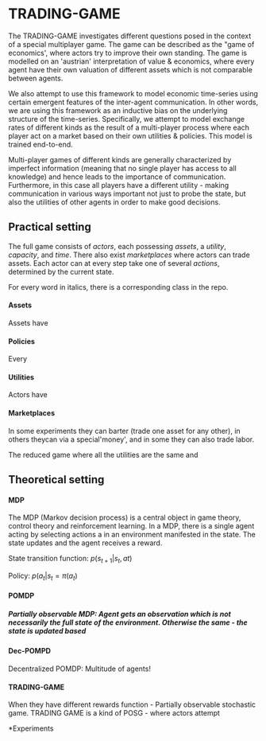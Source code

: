 # TRADING-GAME
The TRADING-GAME investigates different questions posed in the context of a special multiplayer game. The game can be described as the "game of economics', where actors try to improve their own standing. The game is modelled on an 'austrian' interpretation of value & economics, where every agent have their own valuation of different assets which is not comparable between agents.

We also attempt to use this framework to model economic time-series using certain emergent features of the inter-agent communication. In other words, we are using this framework as an inductive bias on the underlying structure of the time-series. Specifically, we attempt to model exchange rates of different kinds as the result of a multi-player process where each player act on a market based on their own utilities & policies. This model is trained end-to-end.

Multi-player games of different kinds are generally characterized by imperfect information (meaning that no single player has access to all knowledge) and hence leads to the importance of communication. Furthermore, in this case all players have a different utility - making communication in various ways important not just to probe the state, but also the utilities of other agents in order to make good decisions.

<h2> Practical setting </h2>

The full game consists of <i> actors</i>, each possessing <i>assets</i>, a <i>utility</i>, <i>capacity</i>, and <i>time</i>. There also exist <i> marketplaces </i> where actors can trade assets.  Each actor can at every step take one of several <i>actions</i>, determined by the current state. 

For every word in italics, there is a corresponding class in the repo.

<h4>Assets</h4>
Assets have 

<h4>Policies</h4>
Every 

<h4>Utilities</h4>
Actors have 

<h4>Marketplaces</h4>
In some experiments they can barter (trade one asset for any other), in others theycan via a special'money', and in some they can also trade labor.



The reduced game where all the utilities are the same and

<h2> Theoretical setting </h2>
<h4>MDP</h4>
The MDP (Markov decision process) is a central object in game theory, control theory and reinforcement learning. In a MDP, there is a single agent acting by selecting actions a in an environment manifested in the state. The state updates and the agent receives a reward.

State transition function:
$p(s_{t+1}|s_{t}, a{t})$



Policy:
$p(a_{t}|s_{t} = \pi(a_{t})$

<h4>POMDP<h5>
Partially observable MDP:
Agent gets an observation which is not necessarily the full state of the environment. Otherwise the same - the state is updated based 

<h4>Dec-POMPD</h4>
Decentralized POMDP:
Multitude of agents!

<h4> TRADING-GAME </h4>
When they have different rewards function - Partially observable stochastic game.
TRADING GAME is a kind of POSG - where actors attempt 

*Experiments